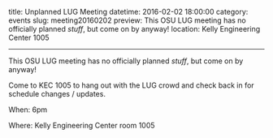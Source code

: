 title: Unplanned LUG Meeting
datetime: 2016-02-02 18:00:00
category: events
slug: meeting20160202
preview: This OSU LUG meeting has no officially planned *stuff*, but come on by anyway!
location: Kelly Engineering Center 1005

---

This OSU LUG meeting has no officially planned *stuff*, but come on by anyway!

Come to KEC 1005 to hang out with the LUG crowd and check back in for schedule changes / updates.

When: 6pm

Where: Kelly Engineering Center room 1005
